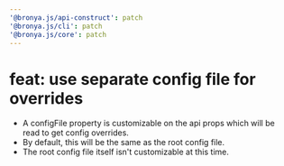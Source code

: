 ```yaml
---
'@bronya.js/api-construct': patch
'@bronya.js/cli': patch
'@bronya.js/core': patch
---
```


# feat: use separate config file for overrides
- A configFile property is customizable on the api props which will be read to get config overrides.
- By default, this will be the same as the root config file.
- The root config file itself isn't customizable at this time.

